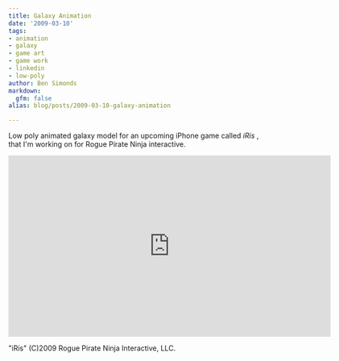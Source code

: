 ```yaml
---
title: Galaxy Animation
date: '2009-03-10'
tags:
- animation
- galaxy
- game art
- game work
- linkedin
- low-poly
author: Ben Simonds
markdown:
  gfm: false
alias: blog/posts/2009-03-10-galaxy-animation

---
```


Low poly animated galaxy model for an upcoming iPhone game called _iRis_ ,
that I'm working on for Rogue Pirate Ninja interactive. 

<iframe title="vimeo-player" src="https://player.vimeo.com/video/3519774" width="640" height="360" frameborder="0" allowfullscreen></iframe>

 "iRis"
(C)2009 Rogue Pirate Ninja Interactive, LLC.



